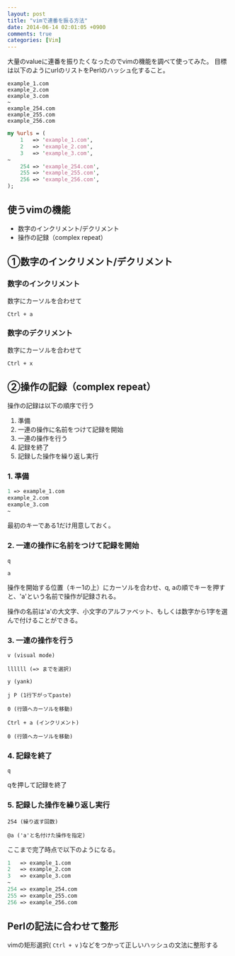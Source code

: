 ```yaml
---
layout: post
title: "vimで連番を振る方法"
date: 2014-06-14 02:01:05 +0900
comments: true
categories: [Vim]
---
```


大量のvalueに連番を振りたくなったのでvimの機能を調べて使ってみた。
目標は以下のようにurlのリストをPerlのハッシュ化すること。

```
example_1.com
example_2.com
example_3.com
~
example_254.com
example_255.com
example_256.com
```


```perl
my %urls = (
    1   => 'example_1.com',
    2   => 'example_2.com',
    3   => 'example_3.com',
~
    254 => 'example_254.com',
    255 => 'example_255.com',
    256 => 'example_256.com',
);
```

## 使うvimの機能
* 数字のインクリメント/デクリメント
* 操作の記録（complex repeat）


## ①数字のインクリメント/デクリメント
### 数字のインクリメント
数字にカーソルを合わせて
```
Ctrl + a
```

### 数字のデクリメント
数字にカーソルを合わせて
```
Ctrl + x
```

## ②操作の記録（complex repeat）
操作の記録は以下の順序で行う

1. 準備
2. 一連の操作に名前をつけて記録を開始
3. 一連の操作を行う
4. 記録を終了
5. 記録した操作を繰り返し実行

### 1. 準備
```perl
1 => example_1.com
example_2.com
example_3.com
~
```
最初のキーである1だけ用意しておく。

### 2. 一連の操作に名前をつけて記録を開始
```
q
```
```
a
```
操作を開始する位置（キー1の上）にカーソルを合わせ、q, aの順でキーを押すと、'a'という名前で操作が記録される。

操作の名前は'a'の大文字、小文字のアルファベット、もしくは数字から1字を選んで付けることができる。

### 3. 一連の操作を行う
```
v (visual mode)
```
```
llllll (=> までを選択)
```
```
y (yank)
```
```
j P (1行下がってpaste)
```
```
0 (行頭へカーソルを移動)
```
```
Ctrl + a (インクリメント)
```
```
0 (行頭へカーソルを移動)
```

### 4. 記録を終了
```
q
```
qを押して記録を終了

### 5. 記録した操作を繰り返し実行
```
254 (繰り返す回数)
```
```
@a ('a'と名付けた操作を指定)
```

ここまで完了時点で以下のようになる。
```perl
1   => example_1.com
2   => example_2.com
3   => example_3.com
~
254 => example_254.com
255 => example_255.com
256 => example_256.com
```

## Perlの記法に合わせて整形
vimの矩形選択( ```Ctrl + v``` )などをつかって正しいハッシュの文法に整形する
